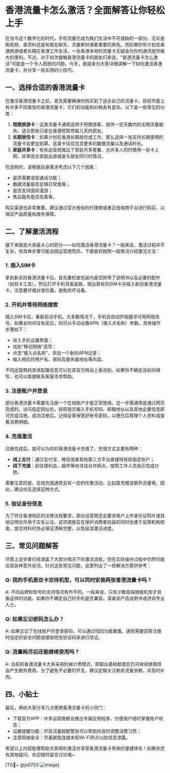 # 香港流量卡怎么激活？全面解答让你轻松上手

在当今这个数字化的时代，手机流量已成为我们生活中不可或缺的一部分。无论是刷视频、查资料还是和朋友聊天，流量都扮演着重要的角色。而如果你有计划去香港旅游或者长期在香港工作生活，一张香港本地的流量卡无疑会为你的通讯提供极大的便利。不过，对于初次接触香港流量卡的朋友们来说，“香港流量卡怎么激活”可能是一个令人困惑的问题。今天，我就来为大家详细讲解一下如何激活香港流量卡，并分享一些实用的小技巧。

## 一、选择合适的香港流量卡

在激活香港流量卡之前，首先需要确保你购买到了适合自己的流量卡。目前市面上有许多不同类型的香港流量卡，它们的功能和价格各有差异。以下是一些常见的分类：

1. **短期旅游卡**：这类流量卡通常适用于短期游客，提供一定天数内的无限流量服务。适合那些只是在香港短暂停留几天的朋友。
2. **长期居住卡**：如果计划在香港长期居住或工作，那么选择一张支持长期使用的流量卡会更加划算。这类卡往往包含更多的数据流量以及通话时长。
3. **家庭共享卡**：有些运营商推出了家庭共享套餐，允许多人同时使用一张卡上网，非常适合家庭出游或是与朋友同行的情况。

在选购时，请根据自身需求考虑以下几个因素：
- 是否需要语音通话功能；
- 数据流量是否足够日常使用；
- 是否支持国际漫游；
- 售后服务是否完善等。

购买渠道也非常重要。建议通过官方授权的代理商或者正规电商平台进行购买，以保证产品质量和服务保障。

## 二、了解激活流程

接下来就是大家最关心的部分——如何激活香港流量卡？一般来说，激活过程并不复杂，但具体步骤可能会因运营商而异。下面我将按照一般情况介绍激活方法：

### 1. 插入SIM卡

拿到新买的香港流量卡后，首先要检查包装内是否附带了说明书以及必要的配件（如剪卡工具）。然后打开手机背面盖板，取出原有的SIM卡并插入新的香港流量卡。注意要仔细对准位置，避免损坏设备。

### 2. 开机并等待网络搜索

插入SIM卡后，重新启动手机。大多数情况下，手机会自动开始搜寻可用网络信号。如果长时间没有反应，则可以手动设置APN（接入点名称）参数。具体操作步骤如下：
- 进入手机设置界面；
- 找到“移动网络”选项；
- 点击“接入点名称”，添加一个新的APN记录；
- 输入相应的用户名、密码及服务器地址等内容。

不同运营商的具体配置信息可以在其官方网站上查询到。如果你不确定该如何填写，也可以直接联系客服寻求帮助。

### 3. 注册账户并登录

部分香港流量卡需要先注册一个在线账户才能正常使用。这一步骤通常是通过网页完成的。访问指定网址后，按照提示输入手机号码、邮箱地址以及其他必要信息即可完成注册。成功注册后，记得妥善保管好账号密码，以便日后管理个人资料或查看消费明细。

### 4. 充值激活

注册完成后，就可以为你的香港流量卡充值了。充值方式主要有两种：
- **线上支付**：通过支付宝、微信或者其他第三方平台直接转账给指定账户；
- **线下充值**：前往便利店、超市等地寻找合作网点，按照工作人员指示完成付款。

需要注意的是，在线充值通常会有一定的优惠活动，比如首充赠送额外流量等。因此，建议优先选择这种方式。

### 5. 验证身份信息

为了符合香港地区的法律法规要求，部分运营商还会要求用户上传身份证照片或其他证明文件用于实名认证。这项措施旨在保护消费者权益的同时也便于监管机构核查。提交材料时务必保证清晰完整，以免延误激活进度。

## 三、常见问题解答

尽管上述步骤已经涵盖了大部分情况下的激活流程，但在实际操作过程中仍然可能出现各种意外状况。针对这些常见问题，这里列出了一些解决方案供参考：

### Q: 我的手机是双卡双待机型，可以同时安装两张香港流量卡吗？
A: 不同品牌和型号的支持情况有所不同。一般来说，只有少数高端旗舰机型才具备这样的功能。如果你不确定自己的手机是否兼容，请查阅产品说明书或咨询专业人士。

### Q: 如果忘记密码怎么办？
A: 如果忘记了在线账户的登录密码，可以通过找回功能重置。通常需要回答注册时设定的安全问题或接收短信验证码来进行验证。

### Q: 流量耗尽后还能继续使用吗？
A: 当前的香港流量卡大多采用阶梯计费模式，即超出基础额度后仍可继续使用但会产生额外费用。为了避免不必要的开支，建议定期关注剩余流量余额，并及时补充。

## 四、小贴士

最后，再给大家分享几点使用香港流量卡的小窍门：
- 下载官方APP：许多运营商都会推出专属应用程序，方便用户随时掌握账户状态；
- 设置提醒功能：开启流量超额警告可以帮助你及时调整消费习惯；
- 注意网络安全：尽量避免连接未知Wi-Fi热点以防信息泄露。

希望以上内容能够帮助大家顺利激活并享受香港流量卡带来的便捷体验！如果你还有其他疑问，欢迎随时留言讨论哦~

[TG💪+ @jx0703 ![Image](https://github.com/user-attachments/assets/dbca1d08-cadb-493c-b0ec-ad6f7a83f270)]